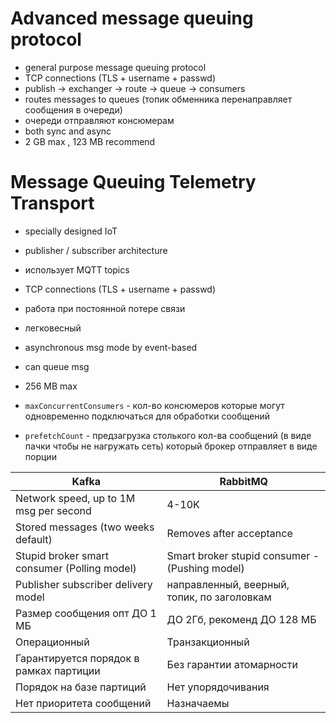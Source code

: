 # Advanced message queuing protocol
- general purpose message queuing protocol
- TCP connections (TLS + username + passwd)
- publish -> exchanger -> route -> queue -> consumers
- routes messages to queues (топик обменника перенаправляет сообщения в очереди)
- очереди отправляют консюмерам
- both sync and async
- 2 GB max , 123 MB recommend
  
# Message Queuing Telemetry Transport
- specially designed IoT
- publisher / subscriber architecture
- использует MQTT topics
- TCP connections (TLS + username + passwd)
- работа при постоянной потере связи
- легковесный
- asynchronous msg mode by event-based
- can queue msg
- 256 MB max


- `maxConcurrentConsumers` - кол-во консюмеров которые могут одновременно подключаться для обработки сообщений
- `prefetchCount` - предзагрузка столького кол-ва сообщений (в виде пачки чтобы не нагружать сеть) который брокер отправляет в виде порции

| Kafka | RabbitMQ |
| --- | ----------- |
| Network speed, up to 1M msg per second | 4-10K |
| Stored messages (two weeks default) | Removes after acceptance |
| Stupid broker smart consumer (Polling model) | Smart broker stupid consumer - (Pushing model) |
| Publisher subscriber delivery model | направленный, веерный, топик, по заголовкам |
| Размер сообщения опт ДО 1 МБ | ДО 2Гб, рекоменд ДО 128 МБ |
| Операционный | Транзакционный |
| Гарантируется порядок в рамках партиции | Без гарантии атомарности |
| Порядок на базе партиций | Нет упорядочивания |
| Нет приоритета сообщений | Назначаемы |
